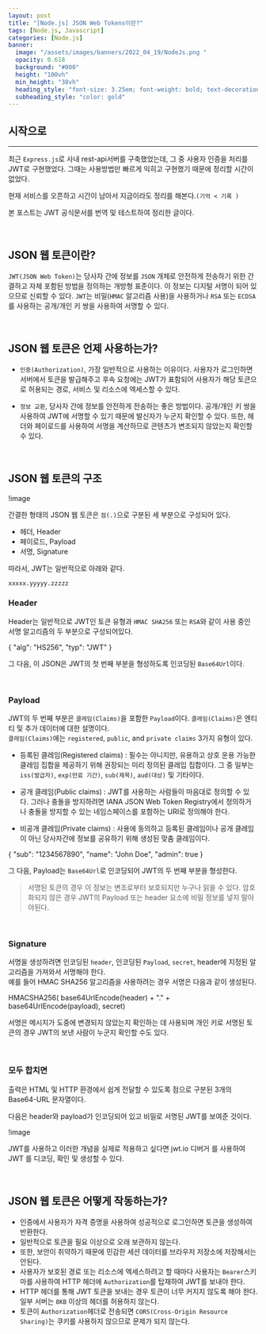 ```yaml
---
layout: post
title: "[Node.js] JSON Web Tokens이란?" 
tags: [Node.js, Javascript]
categories: [Node.js]
banner:
  image: "/assets/images/banners/2022_04_19/NodeJs.png "
  opacity: 0.618
  background: "#000"
  height: "100vh"
  min_height: "38vh"
  heading_style: "font-size: 3.25em; font-weight: bold; text-decoration: underline"
  subheading_style: "color: gold"
---
```


## 시작으로

***

최근 `Express.js`로 사내 rest-api서버를 구축했었는데, 그 중 사용자 인증을 처리를 JWT로 구현했었다.
그때는 사용방법만 빠르게 익히고 구현했기 때문에 정리할 시간이 없었다.

현재 서비스를 오픈하고 시간이 남아서 지금이라도 정리를 해본다.`(기억 < 기록 )`

본 포스트는 JWT 공식문서를 번역 및 테스트하여 정리한 글이다.

<br>

## JSON 웹 토큰이란?

`JWT(JSON Web Token)`는 당사자 간에 정보를 `JSON` 개체로 안전하게 전송하기 위한 간결하고 자체 포함된 방법을 정의하는 개방형 표준이다. 이 정보는 디지털 서명이 되어 있으므로 신뢰할 수 있다.
`JWT`는 비밀(`HMAC` 알고리즘 사용)을 사용하거나 `RSA` 또는 `ECDSA` 를 사용하는 공개/개인 키 쌍을 사용하여 서명할 수 있다.

<br>

## JSON 웹 토큰은 언제 사용하는가?

* `인증(Authorization)`, 가장 일반적으로 사용하는 이유이다. 사용자가 로그인하면 서버에서 토큰을 발급해주고 후속 요청에는 JWT가 표함되어 사용자가 해당 토큰으로 허용되는 경로, 서비스 및 리소스에 엑세스할 수 있다.

* `정보 교환`, 당사자 간에 정보를 안전하게 전송하는 좋은 방법이다. 공개/개인 키 쌍을 사용하여 JWT에 서명할 수 있기 때문에 발신자가 누군지 확인할 수 있다. 또한, 헤더와 페이로드를 사용하여 서명을 계산하므로 콘텐츠가 변조되지 않았는지 확인할 수 있다.

<br>

## JSON 웹 토큰의 구조

!image

간결한 형태의 JSON 웹 토큰은 `점(.)`으로 구분된 세 부분으로 구성되어 있다.

* 헤더, Header
* 페이로드, Payload
* 서명, Signature

따라서, JWT는 일반적으로 아래와 같다.

`xxxxx.yyyyy.zzzzz`


### Header
Header는 일반적으로 JWT인 토큰 유형과 `HMAC SHA256` 또는 `RSA`와 같이 사용 중인 서명 알고리즘의 두 부분으로 구성되어있다.

{
  "alg": "HS256",
  "typ": "JWT"
}


그 다음, 이 JSON은 JWT의 첫 번째 부분을 형성하도록 인코딩된 `Base64Url`이다.

<br>

### Payload

JWT의 두 번째 부분은 `클레임(Claims)`을 포함한 `Payload`이다. `클레임(Claims)`은 엔티티 및 추가 데이터에 대한 설명이다.  
`클레임(Claims)`에는 `registered`, `public`, and `private claims` 3가지 유형이 있다.

* 등록된 클레임(Registered claims) : 필수는 아니지만, 유용하고 상호 운용 가능한 클레임 집합을 제공하기 위해 권장되는 미리 정의된 클레입 집합이다. 그 중 일부는 `iss(발급자)`, `exp(만료 기간)`, `sub(제목)`, `aud(대상)` 및 기타이다. 

* 공개 클레임(Public claims) : JWT를 사용하는 사람들이 마음대로 정의할 수 있다. 그러나 충돌을 방지하려면 IANA JSON Web Token Registry에서 정의하거나 충돌을 방지할 수 있는 네임스페이스를 포함하는 URI로 정의해야 한다.

* 비공개 클레임(Private claims) : 사용에 동의하고 등록된 클레임이나 공개 클레임이 아닌 당사자간에 정보를 공유하기 위해 생성된 맞춤 클레임이다.

{
  "sub": "1234567890",
  "name": "John Doe",
  "admin": true
}


그 다음, Payload는 `Base64Url`로 인코딩되어 JWT의 두 번째 부분을 형성한다.

> 서명된 토큰의 경우 이 정보는 변조로부터 보호되지만 누구나 읽을 수 있다. 암호화되지 않은 경우 JWT의 Payload 또는 header 요소에 비밀 정보를 넣지 말아야된다.


<br>

### Signature

서명을 생성하려면 인코딩된 `header`, 인코딩된 `Payload`, `secret`, header에 지정된 알고리즘을 가져와서 서명해야 한다.  
예를 들어 HMAC SHA256 알고리즘을 사용하려는 경우 서명은 다음과 같이 생성된다.

HMACSHA256(
  base64UrlEncode(header) + "." +
  base64UrlEncode(payload),
  secret)


서명은 메시지가 도중에 변경되지 않았는지 확인하는 데 사용되며 개인 키로 서명된 토큰의 경우 JWT의 보낸 사람이 누군지 확인할 수도 있다.

<br>

### 모두 합치면

출력은 HTML 및 HTTP 환경에서 쉽게 전달할 수 있도록 점으로 구분된 3개의 Base64-URL 문자열이다.

다음은 header와 payload가 인코딩되어 있고 비밀로 서명된 JWT를 보여준 것이다.

!image

JWT를 사용하고 이러한 개념을 실제로 적용하고 싶다면 jwt.io 디버거 를 사용하여 JWT 를 디코딩, 확인 및 생성할 수 있다.

<br>

## JSON 웹 토큰은 어떻게 작동하는가?
* 인증에서 사용자가 자격 증명을 사용하여 성공적으로 로그인하면 토큰을 생성하여 반환한다.
* 일반적으로 토큰을 필요 이상으로 오래 보관하지 않는다.
* 또한, 보안이 취약하기 때문에 민감한 세션 데이터를 브라우저 저장소에 저장해서는 안된다.
* 사용자가 보호된 경로 또는 리소스에 엑세스하려고 할 때마다 사용자는 `Bearer`스키마를 사용하여 HTTP 헤더에 `Authorization`를 탑재하여 JWT를 보내야 한다.
* HTTP 헤더를 통해 JWT 토큰을 보내는 경우 토큰이 너무 커지지 않도록 해야 한다. 일부 서버는 `8KB` 이상의 헤더를 허용하지 않는다.
* 토큰이 `Authorization`헤더로 전송되면 `CORS(Cross-Origin Resource Sharing)`는 쿠키를 사용하지 않으므로 문제가 되지 않는다.